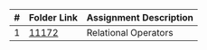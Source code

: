 |   #   | Folder Link | Assignment Description |
| :---: | ----------- | ---------------------- |
|1|[11172](https://github.com/sora1441/4883-Programming-Techniques/tree/master/Assignments/A01/11172)|Relational Operators|
